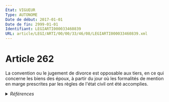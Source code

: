 ```yaml
---
État: VIGUEUR
Type: AUTONOME
Date de début: 2017-01-01
Date de fin: 2999-01-01
Identifiant: LEGIARTI000033460839
URL: article/LEGI/ARTI/00/00/33/46/08/LEGIARTI000033460839.xml
---
```


<h1>Article 262</h1>

La convention ou le jugement de divorce est opposable aux tiers, en ce qui
concerne les biens des époux, à partir du jour où les formalités de mention en
marge prescrites par les règles de l'état civil ont été accomplies.


<details>
  <summary><em>Références</em></summary>

  <h2>Articles faisant référence à l'article</h2>
  
  <ul>
    <li>
      <a href="https://legal.tricoteuses.fr//redirection/LEGIARTI000033423848?vers=git&vers=legifrance">LOI n° 2016-1547 du 18 novembre 2016 de modernisation de la justice du XXIe siècle - article 50 ENTIEREMENT_MODIF</a> MODIFIE source
    </li>
  </ul>
  
  <h2>Références faites par l'article</h2>
  
  <ul>
    <li>
      2016-11-18 MODIFIE cible <a href="https://legal.tricoteuses.fr//redirection/LEGIARTI000033423848?vers=git&vers=legifrance">LOI n° 2016-1547 du 18 novembre 2016 de modernisation de la justice du XXIe siècle - article 50 ENTIEREMENT_MODIF</a>
    </li>
    <li>
      2999-01-01 CITATION cible <a href="https://legal.tricoteuses.fr//redirection/LEGIARTI000006424369?vers=git&vers=legifrance">Code civil - article 302 AUTONOME VIGUEUR, en vigueur depuis le 1976-01-01</a>
    </li>
    <li>
      2999-01-01 CITATION cible <a href="https://legal.tricoteuses.fr//redirection/LEGIARTI000006411951?vers=git&vers=legifrance">Code de procédure civile - article 1104 AUTONOME VIGUEUR, en vigueur depuis le 2005-01-01</a>
    </li>
    <li>
      CODIFICATION source Loi 1803-03-14
    </li>
  </ul>
</details>
